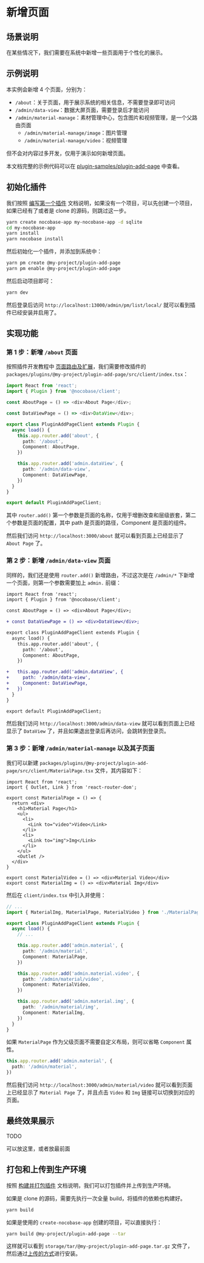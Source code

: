 # 新增页面

## 场景说明

在某些情况下，我们需要在系统中新增一些页面用于个性化的展示。

## 示例说明

本实例会新增 4 个页面，分别为：

- `/about`：关于页面，用于展示系统的相关信息，不需要登录即可访问
- `/admin/data-view`：数据大屏页面，需要登录后才能访问
- `/admin/material-manage`：素材管理中心，包含图片和视频管理，是一个父路由页面
  - `/admin/material-manage/image`：图片管理
  - `/admin/material-manage/video`：视频管理

但不会对内容过多开发，仅用于演示如何新增页面。

本文档完整的示例代码可以在 [plugin-samples/plugin-add-page](https://github.com/nocobase/plugin-samples/tree/main/packages/plugins/%40nocobase/plugin-add-page) 中查看。

## 初始化插件

我们按照 [编写第一个插件](/development/your-fisrt-plugin) 文档说明，如果没有一个项目，可以先创建一个项目，如果已经有了或者是 clone 的源码，则跳过这一步。

```bash
yarn create nocobase-app my-nocobase-app -d sqlite
cd my-nocobase-app
yarn install
yarn nocobase install
```

然后初始化一个插件，并添加到系统中：

```bash
yarn pm create @my-project/plugin-add-page
yarn pm enable @my-project/plugin-add-page
```

然后启动项目即可：

```bash
yarn dev
```

然后登录后访问 `http://localhost:13000/admin/pm/list/local/` 就可以看到插件已经安装并启用了。


## 实现功能

### 第 1 步：新增 `/about` 页面

按照插件开发教程中 [页面路由及扩展](/development/client/router)，我们需要修改插件的 `packages/plugins/@my-project/plugin-add-page/src/client/index.tsx`：

```ts
import React from 'react';
import { Plugin } from '@nocobase/client';

const AboutPage = () => <div>About Page</div>;

const DataViewPage = () => <div>DataView</div>;

export class PluginAddPageClient extends Plugin {
  async load() {
    this.app.router.add('about', {
      path: '/about',
      Component: AboutPage,
    })

    this.app.router.add('admin.dataView', {
      path: '/admin/data-view',
      Component: DataViewPage,
    })
  }
}

export default PluginAddPageClient;
```

其中 `router.add()` 第一个参数是页面的名称，仅用于增删改查和层级嵌套，第二个参数是页面的配置，其中 path 是页面的路径，Component 是页面的组件。

然后我们访问 `http://localhost:3000/about` 就可以看到页面上已经显示了 `About Page` 了。

### 第 2 步：新增 `/admin/data-view` 页面

同样的，我们还是使用 `router.add()` 新增路由，不过这次是在 `/admin/*` 下新增一个页面，则第一个参数需要加上 `admin.` 前缀：


```diff
import React from 'react';
import { Plugin } from '@nocobase/client';

const AboutPage = () => <div>About Page</div>;

+ const DataViewPage = () => <div>DataView</div>;

export class PluginAddPageClient extends Plugin {
  async load() {
    this.app.router.add('about', {
      path: '/about',
      Component: AboutPage,
    })

+   this.app.router.add('admin.dataView', {
+     path: '/admin/data-view',
+     Component: DataViewPage,
+   })
  }
}

export default PluginAddPageClient;
```

然后我们访问 `http://localhost:3000/admin/data-view` 就可以看到页面上已经显示了 `DataView` 了，并且如果退出登录后再访问，会跳转到登录页。

### 第 3 步：新增 `/admin/material-manage` 以及其子页面

我们可以新建 `packages/plugins/@my-project/plugin-add-page/src/client/MaterialPage.tsx` 文件，其内容如下：

```tsx | pure
import React from 'react';
import { Outlet, Link } from 'react-router-dom';

export const MaterialPage = () => {
  return <div>
    <h1>Material Page</h1>
    <ul>
      <li>
        <Link to="video">Video</Link>
      </li>
      <li>
        <Link to="img">Img</Link>
      </li>
    </ul>
    <Outlet />
  </div>
}

export const MaterialVideo = () => <div>Material Video</div>
export const MaterialImg = () => <div>Material Img</div>
```

然后在 `client/index.tsx` 中引入并使用：

```ts
// ...
import { MaterialImg, MaterialPage, MaterialVideo } from './MaterialPage';

export class PluginAddPageClient extends Plugin {
  async load() {
    // ...

    this.app.router.add('admin.material', {
      path: '/admin/material',
      Component: MaterialPage,
    })

    this.app.router.add('admin.material.video', {
      path: '/admin/material/video',
      Component: MaterialVideo,
    })

    this.app.router.add('admin.material.img', {
      path: '/admin/material/img',
      Component: MaterialImg,
    })
  }
}
```

如果 `MaterialPage` 作为父级页面不需要自定义布局，则可以省略 `Component` 属性。

```ts
this.app.router.add('admin.material', {
  path: '/admin/material',
})
```

然后我们访问 `http://localhost:3000/admin/material/video` 就可以看到页面上已经显示了 `Material Page` 了，并且点击 `Video` 和 `Img` 链接可以切换到对应的页面。

## 最终效果展示

TODO

可以放这里，或者放最前面

## 打包和上传到生产环境

按照 [构建并打包插件](/development/your-fisrt-plugin#构建并打包插件) 文档说明，我们可以打包插件并上传到生产环境。

如果是 clone 的源码，需要先执行一次全量 build，将插件的依赖也构建好。

```bash
yarn build
```

如果是使用的 `create-nocobase-app` 创建的项目，可以直接执行：

```bash
yarn build @my-project/plugin-add-page --tar
```

这样就可以看到 `storage/tar/@my-project/plugin-add-page.tar.gz` 文件了，然后通过[上传的方式](/welcome/getting-started/plugin)进行安装。
